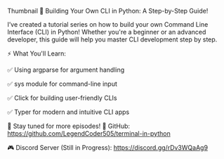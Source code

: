 Thumbnail
🚀 Building Your Own CLI in Python: A Step-by-Step Guide!

I’ve created a tutorial series on how to build your own Command Line Interface (CLI) in Python! Whether you're a beginner or an advanced developer, this guide will help you master CLI development step by step.

⚡ What You'll Learn:

✅ Using argparse for argument handling

✅ sys module for command-line input

✅ Click for building user-friendly CLIs

✅ Typer for modern and intuitive CLI apps


📌 Stay tuned for more episodes!
🔗 GitHub: https://github.com/LegendCoder505/terminal-in-python

🎮 Discord Server (Still in Progress): https://discord.gg/rDv3WQaAg9